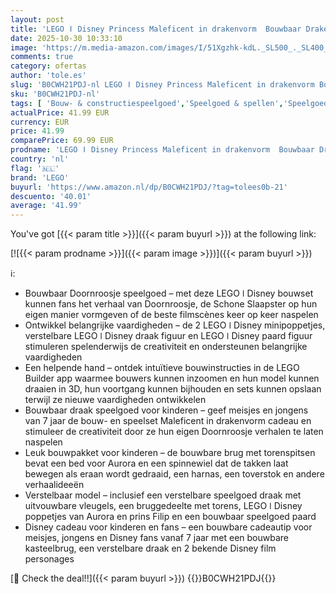 ```yaml
---
layout: post
title: 'LEGO ǀ Disney Princess Maleficent in drakenvorm  Bouwbaar Draken Speelgoed voor Kinderen en fans van Doornroosje  Cadeau voor Meisjes en Jongens die dol zijn op Aurora en Rollenspellen 43240'
date: 2025-10-30 10:33:10
image: 'https://m.media-amazon.com/images/I/51Xgzhk-kdL._SL500_._SL400_.jpg'
comments: true
category: ofertas
author: 'tole.es'
slug: 'B0CWH21PDJ-nl LEGO ǀ Disney Princess Maleficent in drakenvorm Bouwbaar...'
sku: 'B0CWH21PDJ-nl'
tags: [ 'Bouw- & constructiespeelgoed','Speelgoed & spellen','Speelgoedbouwsets','lego','🇳🇱', ]
actualPrice: 41.99 EUR
currency: EUR
price: 41.99
comparePrice: 69.99 EUR
prodname: 'LEGO ǀ Disney Princess Maleficent in drakenvorm  Bouwbaar Draken Speelgoed voor Kinderen en fans van Doornroosje  Cadeau voor Meisjes en Jongens die dol zijn op Aurora en Rollenspellen 43240'
country: 'nl'
flag: '🇳🇱'
brand: 'LEGO'
buyurl: 'https://www.amazon.nl/dp/B0CWH21PDJ/?tag=tolees0b-21'
descuento: '40.01'
average: '41.99'
---
```


You've got [{{< param title >}}]({{< param buyurl >}}) at the following link:

[![{{< param prodname >}}]({{< param image >}})]({{< param buyurl >}})

ℹ️:

- Bouwbaar Doornroosje speelgoed – met deze LEGO ǀ Disney bouwset kunnen fans het verhaal van Doornroosje, de Schone Slaapster op hun eigen manier vormgeven of de beste filmscènes keer op keer naspelen
- Ontwikkel belangrijke vaardigheden – de 2 LEGO ǀ Disney minipoppetjes, verstelbare LEGO ǀ Disney draak figuur en LEGO ǀ Disney paard figuur stimuleren spelenderwijs de creativiteit en ondersteunen belangrijke vaardigheden
- Een helpende hand – ontdek intuïtieve bouwinstructies in de LEGO Builder app waarmee bouwers kunnen inzoomen en hun model kunnen draaien in 3D, hun voortgang kunnen bijhouden en sets kunnen opslaan terwijl ze nieuwe vaardigheden ontwikkelen
- Bouwbaar draak speelgoed voor kinderen – geef meisjes en jongens van 7 jaar de bouw- en speelset Maleficent in drakenvorm cadeau en stimuleer de creativiteit door ze hun eigen Doornroosje verhalen te laten naspelen
- Leuk bouwpakket voor kinderen – de bouwbare brug met torenspitsen bevat een bed voor Aurora en een spinnewiel dat de takken laat bewegen als eraan wordt gedraaid, een harnas, een toverstok en andere verhaalideeën
- Verstelbaar model – inclusief een verstelbare speelgoed draak met uitvouwbare vleugels, een bruggedeelte met torens, LEGO ǀ Disney poppetjes van Aurora en prins Filip en een bouwbaar speelgoed paard
- Disney cadeau voor kinderen en fans – een bouwbare cadeautip voor meisjes, jongens en Disney fans vanaf 7 jaar met een bouwbare kasteelbrug, een verstelbare draak en 2 bekende Disney film personages

[🛒 Check the deal!!]({{< param buyurl >}})
{{<world>}}B0CWH21PDJ{{</world>}}
